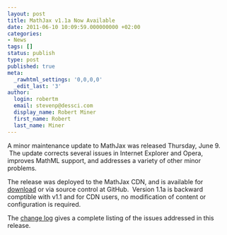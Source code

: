 ```yaml
---
layout: post
title: MathJax v1.1a Now Available
date: 2011-06-10 10:09:59.000000000 +02:00
categories:
- News
tags: []
status: publish
type: post
published: true
meta:
  _rawhtml_settings: '0,0,0,0'
  _edit_last: '3'
author:
  login: robertm
  email: stevenp@dessci.com
  display_name: Robert Miner
  first_name: Robert
  last_name: Miner
---
```


A minor maintenance update to MathJax was released Thursday, June 9.  The update corrects several issues in Internet Explorer and Opera, improves MathML support, and addresses a variety of other minor problems.

The release was deployed to the MathJax CDN, and is available for [download](/download) or via source control at GitHub.  Version 1.1a is backward comptible with v1.1 and for CDN users, no modification of content or configuration is required.

The [change log](http://www.mathjax.org/download/mathjax-change-log/) gives a complete listing of the issues addressed in this release.